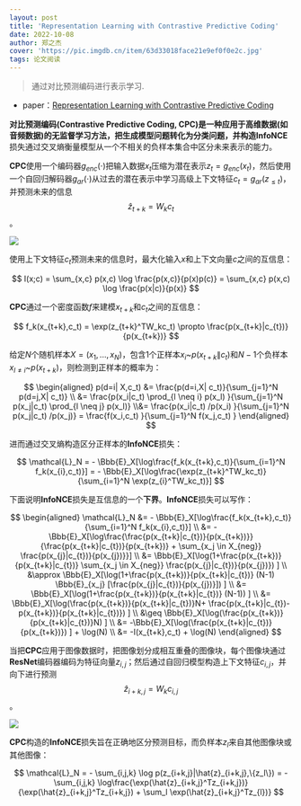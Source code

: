 ```yaml
---
layout: post
title: 'Representation Learning with Contrastive Predictive Coding'
date: 2022-10-08
author: 郑之杰
cover: 'https://pic.imgdb.cn/item/63d33018face21e9ef0f0e2c.jpg'
tags: 论文阅读
---
```


> 通过对比预测编码进行表示学习.

- paper：[Representation Learning with Contrastive Predictive Coding](https://arxiv.org/abs/1807.03748)

**对比预测编码(Contrastive Predictive Coding, CPC)**是一种应用于高维数据(如音频数据)的无监督学习方法，把生成模型问题转化为分类问题，并构造**InfoNCE**损失通过交叉熵衡量模型从一个不相关的负样本集合中区分未来表示的能力。

**CPC**使用一个编码器$g_{enc}(\cdot)$把输入数据$x_t$压缩为潜在表示$z_t=g_{enc}(x_t)$，然后使用一个自回归解码器$g_{ar}(\cdot)$从过去的潜在表示中学习高级上下文特征$c_t=g_{ar}(z_{\leq t})$，并预测未来的信息$$\hat{z}_{t+k}=W_kc_t$$。

![](https://pic.imgdb.cn/item/63d33372face21e9ef16c94b.jpg)

使用上下文特征$c_t$预测未来的信息时，最大化输入$x$和上下文向量$c$之间的互信息：

$$ I(x;c) = \sum_{x,c} p(x,c) \log \frac{p(x,c)}{p(x)p(c)} = \sum_{x,c} p(x,c) \log \frac{p(x|c)}{p(x)} $$

**CPC**通过一个密度函数$f$来建模$x_{t+k}$和$c_t$之间的互信息：

$$ f_k(x_{t+k},c_t) = \exp(z_{t+k}^TW_kc_t) \propto \frac{p(x_{t+k}|c_{t})}{p(x_{t+k})} $$

给定$N$个随机样本$X=(x_1,...,x_N)$，包含$1$个正样本$x_i$~$p(x_{t+k}\|c_t)$和$N-1$个负样本$x_{l \neq i}$~$p(x_{t+k})$，则检测到正样本的概率为：

$$ \begin{aligned} p(d=i| X,c_t) &= \frac{p(d=i,X| c_t)}{\sum_{j=1}^N p(d=j,X| c_t)} \\ &= \frac{p(x_i|c_t) \prod_{l \neq i} p(x_l) }{\sum_{j=1}^N p(x_j|c_t) \prod_{l \neq j} p(x_l)} \\&= \frac{p(x_i|c_t) /p(x_i) }{\sum_{j=1}^N p(x_j|c_t) /p(x_j)} = \frac{f(x_i,c_t) }{\sum_{j=1}^N f(x_j,c_t) }  \end{aligned} $$

进而通过交叉熵构造区分正样本的**InfoNCE**损失：

$$ \mathcal{L}_N = - \Bbb{E}_X[\log\frac{f_k(x_{t+k},c_t)}{\sum_{i=1}^N f_k(x_{i},c_t)}] = - \Bbb{E}_X[\log\frac{\exp(z_{t+k}^TW_kc_t)}{\sum_{i=1}^N \exp(z_{i}^TW_kc_t)}] $$

下面说明**InfoNCE**损失是互信息的一个**下界**。**InfoNCE**损失可以写作：

$$ \begin{aligned} \mathcal{L}_N &= - \Bbb{E}_X[\log\frac{f_k(x_{t+k},c_t)}{\sum_{i=1}^N f_k(x_{i},c_t)}] \\ &= - \Bbb{E}_X[\log\frac{\frac{p(x_{t+k}|c_{t})}{p(x_{t+k})}}{\frac{p(x_{t+k}|c_{t})}{p(x_{t+k})} + \sum_{x_j \in X_{neg}} \frac{p(x_{j}|c_{t})}{p(x_{j})}}]  \\ &=  \Bbb{E}_X[\log(1+\frac{p(x_{t+k})}{p(x_{t+k}|c_{t})}  \sum_{x_j \in X_{neg}} \frac{p(x_{j}|c_{t})}{p(x_{j})}) ]  \\ &\approx  \Bbb{E}_X[\log(1+\frac{p(x_{t+k})}{p(x_{t+k}|c_{t})}  (N-1) \Bbb{E}_{x_j} [\frac{p(x_{j}|c_{t})}{p(x_{j})}]) ] \\ &=  \Bbb{E}_X[\log(1+\frac{p(x_{t+k})}{p(x_{t+k}|c_{t})}  (N-1)) ] \\ &=  \Bbb{E}_X[\log(\frac{p(x_{t+k})}{p(x_{t+k}|c_{t})}N+ \frac{p(x_{t+k}|c_{t})-p(x_{t+k})}{p(x_{t+k}|c_{t})}) ] \\ &\geq  \Bbb{E}_X[\log(\frac{p(x_{t+k})}{p(x_{t+k}|c_{t})}N) ] \\ &=  -\Bbb{E}_X[\log(\frac{p(x_{t+k}|c_{t})}{p(x_{t+k})}) ] + \log(N) \\ &= -I(x_{t+k},c_t) + \log(N) \end{aligned} $$

当把**CPC**应用于图像数据时，把图像划分成相互重叠的图像块，每个图像块通过**ResNet**编码器编码为特征向量$z_{i,j}$；然后通过自回归模型构造上下文特征$c_{i,j}$，并向下进行预测$$\hat{z}_{i+k,j}=W_kc_{i,j}$$。

![](https://pic.imgdb.cn/item/63d35418face21e9ef658300.jpg)

**CPC**构造的**InfoNCE**损失旨在正确地区分预测目标，而负样本$z_l$来自其他图像块或其他图像：


$$ \mathcal{L}_N = - \sum_{i,j,k} \log p(z_{i+k,j}|\hat{z}_{i+k,j},\{z_l\}) = - \sum_{i,j,k} \log\frac{\exp(\hat{z}_{i+k,j}^Tz_{i+k,j})}{\exp(\hat{z}_{i+k,j}^Tz_{i+k,j}) + \sum_l \exp(\hat{z}_{i+k,j}^Tz_{l})}  $$